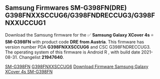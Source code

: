 <h2>Samsung Firmwares SM-G398FN(DRE) G398FNXXSCCUG6/G398FNDRECCUG3/G398FNXXUCCUG1</h2>
Download the Samsung firmware for the ✅ <strong>Samsung Galaxy XCover 4s </strong> ⭐ <strong>SM-G398FN</strong> with product code <strong>DRE</strong> <strong> from Austria</strong>. This firmware has version number PDA <strong>G398FNXXSCCUG6</strong> and CSC G398FNDRECCUG3. The operating system of this firmware is Android R , with build date 2021-08-31. Changelist <strong>21947640</strong>.


[SM-G398FN](https://samfirm.shop/samsung/model/SM-G398FN)
[G398FNXXSCCUG6](https://samfirm.shop/samsung/pda/G398FNXXSCCUG6)
[Download Firmware Samsung Galaxy XCover 4s SM-G398FN](https://samfirm.shop/samsung/firmware/452072)
